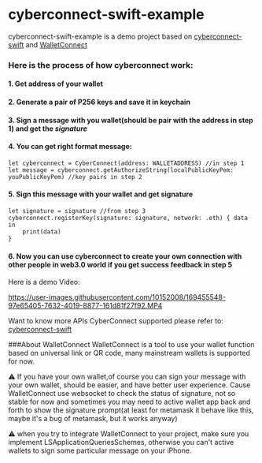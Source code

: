 # cyberconnect-swift-example
cyberconnect-swift-example is a demo project based on
[cyberconnect-swift](https://github.com/cyberconnecthq/cyberconnect-swift-lib) and [WalletConnect](https://github.com/trustwallet/wallet-connect-swift)

### Here is the process of how cyberconnect work:
#### 1. Get address of your wallet
#### 2. Generate a pair of P256 keys and save it in keychain
#### 3. Sign a **message** with you wallet(should be pair with the address in step 1) and get the _signature_
#### 4. You can get right format message:
```
let cyberconnect = CyberConnect(address: WALLETADDRESS) //in step 1
let message = cyberconnect.getAuthorizeString(localPublicKeyPem: youPublicKeyPem) //key pairs in step 2
```
#### 5. Sign this message with your wallet and get signature
```
let signature = signature //from step 3
cyberconnect.registerKey(signature: signature, network: .eth) { data in
    print(data) 
}
```
#### 6. Now you can use cyberconnect to create your own connection with other people in web3.0 world if you get success feedback in step 5

Here is a demo Video:

https://user-images.githubusercontent.com/10152008/169455548-97e65405-7632-4019-8877-161d81f27f92.MP4

Want to know more APIs CyberConnect supported please refer to: [cyberconnect-swift](https://github.com/cyberconnecthq/cyberconnect-swift-lib)

###About WalletConnect
WalletConnect is a tool to use your wallet function based on universal link or QR code, many mainstream wallets is supported for now.

⚠️ If you have your own wallet,of course you can sign your message with your own wallet, should be easier, and have better user experience. Cause WalletConnect use websocket to check the status of signature, not so stable for now and sometimes you may need to active wallet app back and forth to show the signature prompt(at least for metamask it behave like this, maybe it's a bug of metamask, but it works anyway)

⚠️ when you try to integrate WalletConnect to your project, make sure you implement LSApplicationQueriesSchemes, otherwise you can't active wallets to sign some particular message on your iPhone.



